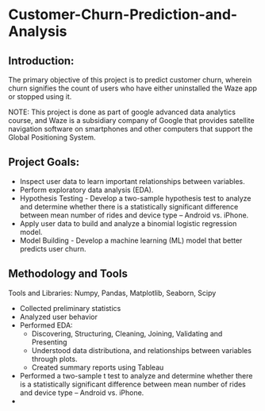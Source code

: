 # Customer-Churn-Prediction-and-Analysis

## Introduction:
The primary objective of this project is to predict customer churn, wherein churn signifies the count of users who have either uninstalled the Waze app or stopped using it.

NOTE: This project is done as part of google advanced data analytics course, and Waze is a subsidiary company of Google that provides satellite navigation software on smartphones and other computers that support the Global Positioning System.

## Project Goals:

* Inspect user data to learn important relationships between variables.
* Perform exploratory data analysis (EDA).
* Hypothesis Testing - Develop a two-sample hypothesis test to analyze and determine whether there is a statistically significant difference between mean number of rides and device type – Android vs. iPhone.
* Apply user data to build and analyze a binomial logistic regression model.
* Model Building - Develop a machine learning (ML) model that better predicts user churn. 

## Methodology and Tools

Tools and Libraries: Numpy, Pandas, Matplotlib, Seaborn, Scipy

* Collected preliminary statistics
* Analyzed user behavior 
* Performed EDA:
  * Discovering, Structuring, Cleaning, Joining, Validating and Presenting
  * Understood data distributiona, and relationships between variables through plots.
  * Created summary reports using Tableau
* Performed a two-sample t test to analyze and determine whether there is a statistically significant difference between mean number of rides and device type – Android vs. iPhone.
* 

